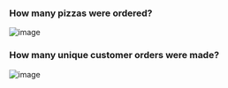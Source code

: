 ### How many pizzas were ordered?

![image](https://user-images.githubusercontent.com/72626506/139690334-4ea7fb9e-a4f8-46c0-93c8-e38d97e90b42.png)

### How many unique customer orders were made?

![image](https://user-images.githubusercontent.com/72626506/139690433-93825a2e-0c18-4830-954a-08a5eb8f646e.png)

